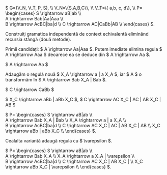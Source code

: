 
$ G=(V_N, V_T, P, S), \\\\
V_N=\\{S,A,B,C\\}, \\\\ 
V_T=\\{ a,b, c, d\\}, \\\\
P=
\begin{cases}
S \rightarrow aB|ab \\\\  
A \rightarrow Bab|Aa|Aaa  \\\\   
B \rightarrow AcBC|ba|d  \\\\
C \rightarrow AC|CaBb|AB  \\\\
\end{cases} $.

Construiţi gramatica independentă de context echivalentă eliminând recursia stângă (două metode).

Primii candidați: $ A \rightarrow Aa|Aaa $.
Putem imediate elimina regula $ A \rightarrow Aaa $ deoarece ea se deduce din $ A \rightarrow Aa $.

$ A \rightarrow Aa $

Adaugăm o regulă nouă $ X_A \rightarrow a | a X_A $, iar $ A $ o transformăm în $ A \rightarrow Bab X_A | Bab $.


$ C \rightarrow CaBb $

$ X_C \rightarrow aBb | aBb X_C $, $ C \rightarrow AC X_C | AC | AB X_C | AB $

$ P=
\begin{cases}
S \rightarrow aB|ab \\\\  
A \rightarrow Bab X_A | Bab  \\\\ 
X_A \rightarrow a | a X_A  \\\\  
B \rightarrow AcBC|ba|d  \\\\
C \rightarrow AC X_C | AC | AB X_C | AB  \\\\
X_C \rightarrow aBb | aBb X_C \\\\
\end{cases} $.


Cealalta variantă adaugă regula cu $ \varepsilon $.

$ P=
\begin{cases}
S \rightarrow aB|ab \\\\  
A \rightarrow Bab X_A  \\\\ 
X_A \rightarrow a X_A | \varepsilon  \\\\  
B \rightarrow AcBC|ba|d  \\\\
C \rightarrow AC X_C | AB X_C |   \\\\
X_C \rightarrow aBb X_C | \varepsilon \\\\
\end{cases} $.